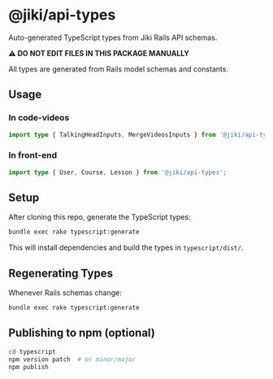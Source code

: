 # @jiki/api-types

Auto-generated TypeScript types from Jiki Rails API schemas.

**⚠️ DO NOT EDIT FILES IN THIS PACKAGE MANUALLY**

All types are generated from Rails model schemas and constants.

## Usage

### In code-videos

```typescript
import type { TalkingHeadInputs, MergeVideosInputs } from '@jiki/api-types';
```

### In front-end

```typescript
import type { User, Course, Lesson } from '@jiki/api-types';
```

## Setup

After cloning this repo, generate the TypeScript types:

```bash
bundle exec rake typescript:generate
```

This will install dependencies and build the types in `typescript/dist/`.

## Regenerating Types

Whenever Rails schemas change:

```bash
bundle exec rake typescript:generate
```

## Publishing to npm (optional)

```bash
cd typescript
npm version patch  # or minor/major
npm publish
```
